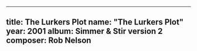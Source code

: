 
---
title: The Lurkers Plot
name: "The Lurkers Plot"
year:  2001
album: Simmer & Stir version 2
composer: Rob Nelson
---
